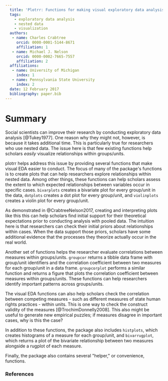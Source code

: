 ```yaml
---
  title: 'Plotrr: Functions for making visual exploratory data analysis with nested data easier.'
  tags:
    - exploratory data analysis
    - nested data
    - visualization
  authors:
   - name: Charles Crabtree
     orcid: 0000-0001-5144-8671
     affiliation: 1
   - name: Michael J. Nelson
     orcid: 0000-0002-7665-7557
     affiliation: 2
  affiliations:
   - name: University of Michigan
     index: 1
   - name: Pennsylvania State University
     index: 2
  date: 12 February 2017
  bibliography: paper.bib
---
```


# Summary


Social scientists can improve their research by conducting exploratory data analysis [@Tukey1977]. One reason why they might not, however, is because it takes additional time. This is particularly true for researchers who use nested data. The issue here is that few existing functions help scholars _easily_ visualize relationships within groups/units. 

plotrr helps address this issue by providing several functions that make visual EDA easier to conduct.  The focus of many of the package's functions is to create plots that can help researchers explore relationships within nested data. Among other things, these functions can help scholars assess the extent to which expected relationships between variables occur in specific cases. `bivarplots` creates a bivariate plot for every group/unit in the data, `dotplots` creates a dot plot for every group/unit, and `violinplots` creates a violin plot for every group/unit. 

As demonstrated in @CrabtreeNelson2017, creating and interpreting plots like this this can help scholars find initial support for their theoretical expectations prior to conducting analysis with pooled data. The intuition here is that researchers can check their initial priors about relationships within cases. When the data support those priors, scholars have some additional evidence that the processes they theorize actually occur in the real world.

Another set of functions helps the researcher evaluate correlations between measures within groups/units. `groupcor` returns a tibble data frame with group/unit identifiers and the correlation coefficient between two measures for each group/unit in a data frame. `groupcorplot` performs a similar function and returns a figure that plots the correlation coefficient between measures within groups/units. These functions can help researchers identify important patterns across groups/units. 

The visual EDA functions can also help scholars check the correlation between competing measures - such as different measures of state human rights practices - within units. This is one way to check the construct validity of the measures [@TrochimDonnelly2008]. This also might be useful to generate new empirical puzzles; if measures disagree in important cases, why is this the case? 

In addition to these functions, the package also includes `histplots`, which creates histograms of a measure for each group/unit, and `bivarrugplot`, which returns a plot of the bivariate relationship between two measures alongside a rugplot of each measure.

Finally, the package also contains several "helper," or convenience, functions.

### References

